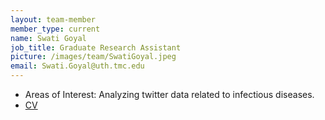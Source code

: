 ```yaml
---
layout: team-member
member_type: current
name: Swati Goyal
job_title: Graduate Research Assistant
picture: /images/team/SwatiGoyal.jpeg
email: Swati.Goyal@uth.tmc.edu
---
```


- Areas of Interest: Analyzing twitter data related to infectious diseases.
- [CV](https://www.dropbox.com/s/jqsx1qpb2tw1xxa/SwatiGoyal_CV.pdf?dl=0)
